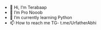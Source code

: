 - 👋 Hi, I’m Terabaap
- 👀 I’m Pro Nooob
- 🌱 I’m currently learning Python
- 📫 How to reach me TG- t.me/UrfatherAbhi

<!---
TerabaapHariom/TerabaapHariom is a ✨ special ✨ repository because its `README.md` (this file) appears on your GitHub profile.
You can click the Preview link to take a look at your changes.
--->

